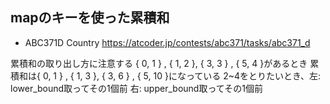 ## mapのキーを使った累積和
- ABC371D Country https://atcoder.jp/contests/abc371/tasks/abc371_d

累積和の取り出し方に注意する
{ 0, 1 } , { 1, 2 }, { 3, 3 } , { 5, 4 }があるとき
累積和は{ 0, 1 } , { 1, 3 }, { 3, 6 } , { 5, 10 }になっている
2~4をとりたいとき、左: lower_bound取ってその1個前
右: upper_bound取ってその1個前
